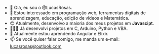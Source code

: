- 👋 Olá, eu sou o @LucasRosas.
- 👀 Estou interessado em programação web, ferramentas digitais de aprendizagem, educação, edição de vídeos e Matemática.
- 😍 Atualmente, desenvolvo a maioria dos meus projetos em **Javascipt**. 
- 👨🏾‍💻 Já desenvolvi projetos em C, Arduino, Python e VBA.
- 🌱 Atualmente estou aprendendo Angular e Elixir.
- 📫 Se você quiser falar comigo, me manda um e-mail: lucasrosas@outlook.com
